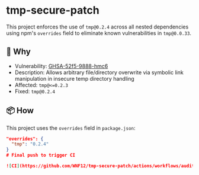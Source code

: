 # tmp-secure-patch

This project enforces the use of `tmp@0.2.4` across all nested dependencies using npm's `overrides` field to eliminate known vulnerabilities in `tmp@0.0.33`.

## 🔐 Why

- Vulnerability: [GHSA-52f5-9888-hmc6](https://github.com/advisories/GHSA-52f5-9888-hmc6)
- Description: Allows arbitrary file/directory overwrite via symbolic link manipulation in insecure temp directory handling
- Affected: `tmp@<=0.2.3`
- Fixed: `tmp@0.2.4`

## 📦 How

This project uses the `overrides` field in `package.json`:

```json
"overrides": {
  "tmp": "0.2.4"
}
# Final push to trigger CI

![CI](https://github.com/WNF12/tmp-secure-patch/actions/workflows/audit.yml/badge.svg)
